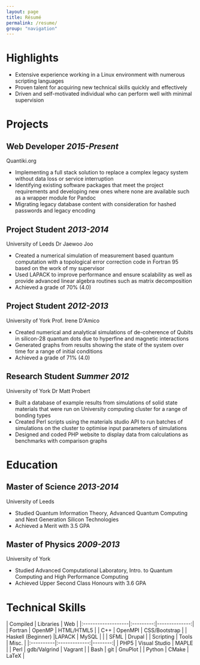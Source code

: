 ```yaml
---
layout: page
title: Résumé
permalink: /resume/
group: "navigation"
---
```

Highlights
========

* Extensive experience working in a Linux environment with numerous scripting languages
* Proven talent for acquiring new technical skills quickly and effectively
* Driven and self-motivated individual who can perform well with minimal
supervision

Projects
========

Web Developer *2015-Present*
----------------------------

<span>Quantiki.org</span>

* Implementing a full stack solution to replace a complex legacy system without data loss or service interruption
* Identifying existing software packages that meet the project requirements and developing new ones where none are available such as a wrapper module for Pandoc
* Migrating legacy database content with consideration for hashed passwords and legacy encoding

Project Student *2013-2014*
---------------------------

<span>University of Leeds</span> <span>Dr Jaewoo Joo</span>

* Created a numerical simulation of measurement based quantum computation with a topological error correction code in Fortran 95 based on the work of my supervisor
* Used LAPACK to improve performance and ensure scalability as well
as provide advanced linear algebra routines such as matrix
decomposition
* Achieved a grade of 70% (4.0)

Project Student *2012-2013*
---------------------------

<span>University of York</span> <span>Prof. Irene D'Amico</span>

* Created numerical and analytical simulations of de-coherence of Qubits in silicon-28 quantum dots due to hyperfine and magnetic interactions
* Generated graphs from results showing the state of the system over time for a range of initial conditions
* Achieved a grade of 71% (4.0)

Research Student *Summer 2012*
------------------------------

<span>University of York</span> <span>Dr Matt Probert</span>

* Built a database of example results from simulations of solid state materials that were run on University computing cluster for a range of bonding types
* Created Perl scripts using the materials studio API to run batches
of simulations on the cluster to optimise input parameters of
simulations
* Designed and coded PHP website to display data from calculations as benchmarks with comparison graphs

Education
=========

Master of Science *2013-2014*
-----------------------------

<span>University of Leeds</span>

* Studied Quantum Information Theory, Advanced Quantum Computing and Next Generation Silicon Technologies
* Achieved a Merit with 3.5 GPA

Master of Physics *2009-2013*
-----------------------------

<span>University of York</span>

* Studied Advanced Computational Laboratory, Intro. to Quantum Computing and High Performance Computing
* Achieved Upper Second Class Honours with 3.6 GPA

Technical Skills
================

<span>
| Compiled           | Libraries | Web           |
|:-------------------|:---------:|--------------:|
| Fortran            | OpenMP    | HTML/HTML5    |
| C++                | OpenMPI   | CSS/Bootstrap |
| Haskell (Beginner) |LAPACK     | MySQL         |
|                    | SFML      | Drupal        |
</span>
<span>
| Scripting | Tools         | Misc.   |
|:----------|:-------------:|--------:|
| PHP5      | Visual Studio | MAPLE   |
| Perl      | gdb/Valgrind  | Vagrant |
| Bash      | git           | GnuPlot |
| Python    | CMake         | LaTeX   |
</span>
